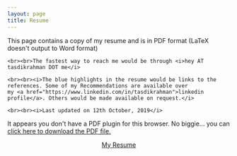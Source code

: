```yaml
---
layout: page
title: Resume
---
```


<link rel="stylesheet" href="//maxcdn.bootstrapcdn.com/font-awesome/4.5.0/css/font-awesome.min.css"><link rel="stylesheet" href="https://maxcdn.bootstrapcdn.com/font-awesome/4.5.0/css/font-awesome.min.css">

<p class="message">
    This page contains a copy of my resume and is in PDF format (LaTeX doesn't output to Word format)

    <br><br>The fastest way to reach me would be through <i>hey AT tasdikrahman DOT me</i>

    <br><br><i>The blue highlights in the resume would be links to the references. Some of my Recommendations are available over 
    my <a href="https://www.linkedin.com/in/tasdikrahman">linkedin profile</a>. Others would be made available on request.</i>

    <br><br><i>Last updated on 12th October, 2019</i>

</p>



<object data="//www.tasdikrahman.com/resume/tasdik_rahman_cv.pdf" type="application/pdf" width="100%" height="1000px">
   <p>It appears you don't have a PDF plugin for this browser.
     No biggie... you can <a href="http://www.tasdikrahman.com/resume/tasdik_rahman_cv.pdf">click here to
   download the PDF file.</a>

   <center><a href="//www.tasdikrahman.com/resume/tasdik_rahman_cv.pdf" target="_blank"><i class="fa fa-file-pdf-o fa-2x" aria-hidden="true"></i>  My Resume</a></center>
   </p>
</object>

<br><br>
